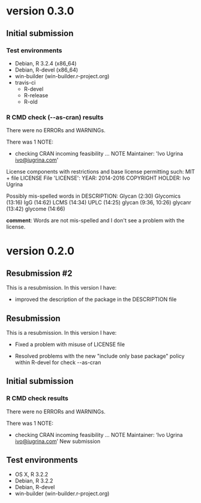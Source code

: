 # version 0.3.0

## Initial submission

### Test environments
* Debian, R 3.2.4 (x86_64)
* Debian, R-devel (x86_64)
* win-builder (win-builder.r-project.org)
* travis-ci 
  * R-devel
  * R-release
  * R-old

### R CMD check (--as-cran) results
There were no ERRORs and WARNINGs. 

There was 1 NOTE:
* checking CRAN incoming feasibility ... NOTE
Maintainer: 'Ivo Ugrina <ivo@iugrina.com>'

License components with restrictions and base license permitting such:
  MIT + file LICENSE
File 'LICENSE':
  YEAR: 2014-2016
  COPYRIGHT HOLDER: Ivo Ugrina

Possibly mis-spelled words in DESCRIPTION:
  Glycan (2:30)
  Glycomics (13:16)
  IgG (14:62)
  LCMS (14:34)
  UPLC (14:25)
  glycan (9:36, 10:26)
  glycanr (13:42)
  glycome (14:66)

**comment**: Words are not mis-spelled and I don't see a problem with the
license.

# version 0.2.0

## Resubmission #2
This is a resubmission. In this version I have:

* improved the description of the package in the DESCRIPTION file

## Resubmission
This is a resubmission. In this version I have:

* Fixed a problem with misuse of LICENSE file

* Resolved problems with the new "include only base package"
  policy within R-devel for check --as-cran

## Initial submission

### R CMD check results
There were no ERRORs and WARNINGs. 

There was 1 NOTE:

* checking CRAN incoming feasibility ... NOTE
  Maintainer: ‘Ivo Ugrina <ivo@iugrina.com>’
  New submission


## Test environments
* OS X, R 3.2.2
* Debian, R 3.2.2
* Debian, R-devel
* win-builder (win-builder.r-project.org)

